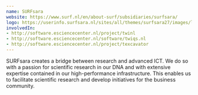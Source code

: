 ```yaml
---
name: SURFsara
website: https://www.surf.nl/en/about-surf/subsidiaries/surfsara/
logo: https://userinfo.surfsara.nl/sites/all/themes/surfsara27/images/logo.png
involvedIn:
- http://software.esciencecenter.nl/project/twinl
- http://software.esciencecenter.nl/software/twiqs.nl
- http://software.esciencecenter.nl/project/texcavator
---
```

SURFsara creates a bridge between research and advanced ICT. We do so with a passion for scientific research in our DNA and with extensive expertise contained in our high-performance infrastructure. This enables us to facilitate scientific research and develop initiatives for the business community.
